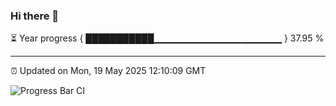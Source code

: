### Hi there 👋

⏳ Year progress { ███████████▁▁▁▁▁▁▁▁▁▁▁▁▁▁▁▁▁▁▁ } 37.95 %

---

⏰ Updated on Mon, 19 May 2025 12:10:09 GMT

![Progress Bar CI](https://github.com/liununu/liununu/workflows/Progress%20Bar%20CI/badge.svg)
